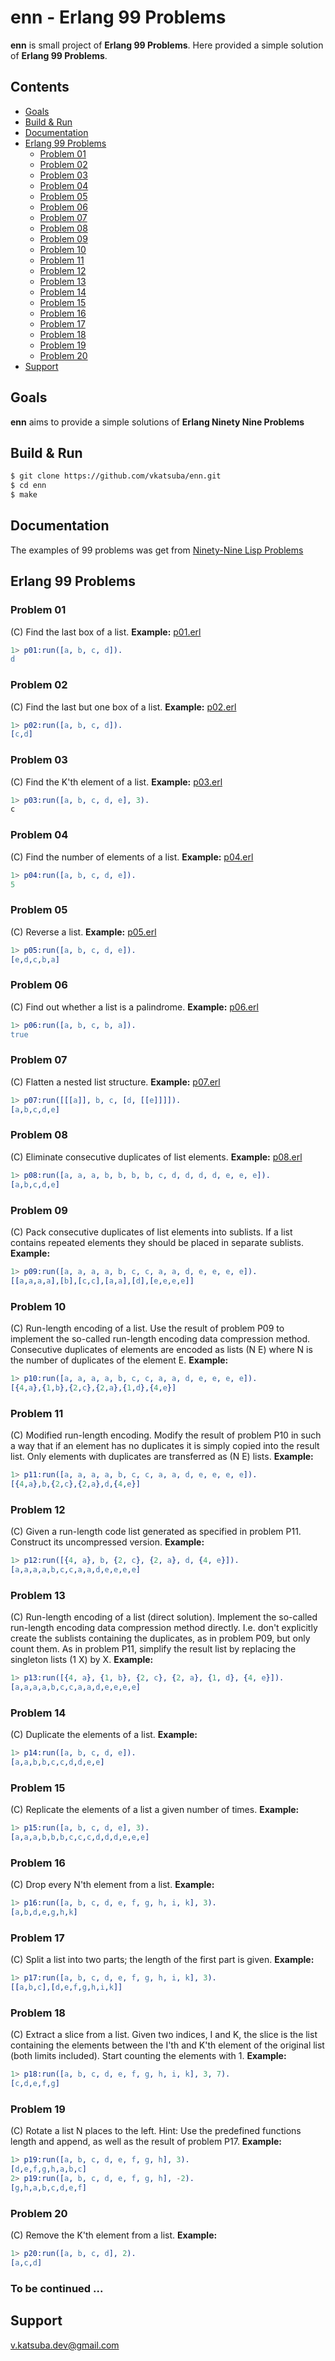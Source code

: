 # enn - Erlang 99 Problems
**enn** is small project of **Erlang 99 Problems**. Here provided a simple solution of **Erlang 99 Problems**.

## Contents
* [Goals](#goals)
* [Build & Run](#build--run)
* [Documentation](#documentation)
* [Erlang 99 Problems](#erlang-99-problems)
  * [Problem 01](#problem-01)
  * [Problem 02](#problem-02)
  * [Problem 03](#problem-03)
  * [Problem 04](#problem-04)
  * [Problem 05](#problem-05)
  * [Problem 06](#problem-06)
  * [Problem 07](#problem-07)
  * [Problem 08](#problem-08)
  * [Problem 09](#problem-09)
  * [Problem 10](#problem-10)
  * [Problem 11](#problem-11)
  * [Problem 12](#problem-12)
  * [Problem 13](#problem-13)
  * [Problem 14](#problem-14)
  * [Problem 15](#problem-15)
  * [Problem 16](#problem-16)
  * [Problem 17](#problem-17)
  * [Problem 18](#problem-18)
  * [Problem 19](#problem-19)
  * [Problem 20](#problem-20)
* [Support](#support)

## Goals
**enn** aims to provide a simple solutions of **Erlang Ninety Nine Problems**

## Build & Run
```sh
$ git clone https://github.com/vkatsuba/enn.git
$ cd enn
$ make
```
## Documentation
The examples of 99 problems was get from [Ninety-Nine Lisp Problems](http://www.ic.unicamp.br/~meidanis/courses/mc336/2006s2/funcional/L-99_Ninety-Nine_Lisp_Problems.html)

## Erlang 99 Problems

### Problem 01
(C) Find the last box of a list. **Example:**
[p01.erl](https://github.com/vkatsuba/enn/blob/master/src/p01.erl)
```erlang
1> p01:run([a, b, c, d]).
d
```

### Problem 02
(C) Find the last but one box of a list. **Example:**
[p02.erl](https://github.com/vkatsuba/enn/blob/master/src/p02.erl)
```erlang
1> p02:run([a, b, c, d]).
[c,d]
```

### Problem 03
(C) Find the K'th element of a list. **Example:**
[p03.erl](https://github.com/vkatsuba/enn/blob/master/src/p03.erl)
```erlang
1> p03:run([a, b, c, d, e], 3).
с
```

### Problem 04
(C) Find the number of elements of a list. **Example:**
[p04.erl](https://github.com/vkatsuba/enn/blob/master/src/p04.erl)
```erlang
1> p04:run([a, b, c, d, e]).
5
```

### Problem 05
(C) Reverse a list. **Example:**
[p05.erl](https://github.com/vkatsuba/enn/blob/master/src/p05.erl)
```erlang
1> p05:run([a, b, c, d, e]).
[e,d,c,b,a]
```

### Problem 06
(C) Find out whether a list is a palindrome. **Example:**
[p06.erl](https://github.com/vkatsuba/enn/blob/master/src/p06.erl)
```erlang
1> p06:run([a, b, c, b, a]).
true
```

### Problem 07
(C) Flatten a nested list structure. **Example:**
[p07.erl](https://github.com/vkatsuba/enn/blob/master/src/p07.erl)
```erlang
1> p07:run([[[a]], b, c, [d, [[e]]]]).
[a,b,c,d,e]
```

### Problem 08
(C) Eliminate consecutive duplicates of list elements. **Example:**
[p08.erl](https://github.com/vkatsuba/enn/blob/master/src/p08.erl)
```erlang
1> p08:run([a, a, a, b, b, b, b, c, d, d, d, d, e, e, e]).
[a,b,c,d,e]
```

### Problem 09
(C) Pack consecutive duplicates of list elements into sublists. If a list contains repeated elements they should be placed in separate sublists. **Example:**
```erlang
1> p09:run([a, a, a, a, b, c, c, a, a, d, e, e, e, e]).
[[a,a,a,a],[b],[c,c],[a,a],[d],[e,e,e,e]]
```

### Problem 10
(C) Run-length encoding of a list.
Use the result of problem P09 to implement the so-called run-length encoding data compression method.
Consecutive duplicates of elements are encoded as lists (N E) where N is the number of duplicates of the element E. **Example:**
```erlang
1> p10:run([a, a, a, a, b, c, c, a, a, d, e, e, e, e]).
[{4,a},{1,b},{2,c},{2,a},{1,d},{4,e}]
```

### Problem 11
(C) Modified run-length encoding.
Modify the result of problem P10 in such a way that if an element has no duplicates it is simply copied into the result list.
Only elements with duplicates are transferred as (N E) lists. **Example:**
```erlang
1> p11:run([a, a, a, a, b, c, c, a, a, d, e, e, e, e]).
[{4,a},b,{2,c},{2,a},d,{4,e}]
```

### Problem 12
(C) Given a run-length code list generated as specified in problem P11. Construct its uncompressed version. **Example:**
```erlang
1> p12:run([{4, a}, b, {2, c}, {2, a}, d, {4, e}]).
[a,a,a,a,b,c,c,a,a,d,e,e,e,e]
```

### Problem 13
(C) Run-length encoding of a list (direct solution).
Implement the so-called run-length encoding data compression method directly.
I.e. don't explicitly create the sublists containing the duplicates, as in problem P09, but only count them.
As in problem P11, simplify the result list by replacing the singleton lists (1 X) by X. **Example:**
```erlang
1> p13:run([{4, a}, {1, b}, {2, c}, {2, a}, {1, d}, {4, e}]).
[a,a,a,a,b,c,c,a,a,d,e,e,e,e]
```

### Problem 14
(C) Duplicate the elements of a list. **Example:**
```erlang
1> p14:run([a, b, c, d, e]).
[a,a,b,b,c,c,d,d,e,e]
```

### Problem 15
(C) Replicate the elements of a list a given number of times. **Example:**
```erlang
1> p15:run([a, b, c, d, e], 3).
[a,a,a,b,b,b,c,c,c,d,d,d,e,e,e]
```
### Problem 16
(C) Drop every N'th element from a list. **Example:**
```erlang
1> p16:run([a, b, c, d, e, f, g, h, i, k], 3).
[a,b,d,e,g,h,k]
```
### Problem 17
(C) Split a list into two parts; the length of the first part is given. **Example:**
```erlang
1> p17:run([a, b, c, d, e, f, g, h, i, k], 3).
[[a,b,c],[d,e,f,g,h,i,k]]
```

### Problem 18
(C) Extract a slice from a list.
Given two indices, I and K, the slice is the list containing the elements between the I'th and K'th element of the original list (both limits included).
Start counting the elements with 1. **Example:**
```erlang
1> p18:run([a, b, c, d, e, f, g, h, i, k], 3, 7).
[c,d,e,f,g]
```

### Problem 19
(C) Rotate a list N places to the left.
Hint: Use the predefined functions length and append, as well as the result of problem P17. **Example:**
```erlang
1> p19:run([a, b, c, d, e, f, g, h], 3).
[d,e,f,g,h,a,b,c]
2> p19:run([a, b, c, d, e, f, g, h], -2).
[g,h,a,b,c,d,e,f]
```

### Problem 20
(C) Remove the K'th element from a list. **Example:**
```erlang
1> p20:run([a, b, c, d], 2).
[a,c,d]
```

### To be continued ...

## Support
v.katsuba.dev@gmail.com
